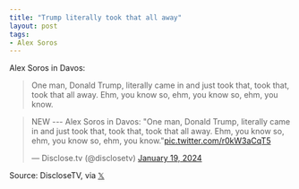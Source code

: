 ```yaml
---
title: "Trump literally took that all away"
layout: post
tags:
- Alex Soros
---
```


Alex Soros in Davos:

> One man, Donald Trump, literally came in and just took that, took that, took that all away. Ehm, you know so, ehm, you know so, ehm, you know.

<blockquote class="twitter-tweet"><p lang="en" dir="ltr">NEW --- Alex Soros in Davos: &quot;One man, Donald Trump, literally came in and just took that, took that, took that all away. Ehm, you know so, ehm, you know so, ehm, you know.&quot;<a href="https://t.co/r0kW3aCqT5">pic.twitter.com/r0kW3aCqT5</a></p>&mdash; Disclose.tv (@disclosetv) <a href="https://twitter.com/disclosetv/status/1748414661723124152?ref_src=twsrc%5Etfw">January 19, 2024</a></blockquote> <script async src="https://platform.twitter.com/widgets.js" charset="utf-8"></script>

Source: DiscloseTV, via [𝕏](https://x.com)
